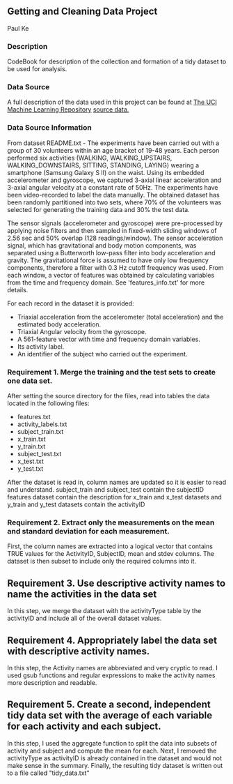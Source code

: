 ## Getting and Cleaning Data Project

Paul Ke

### Description
CodeBook for description of the collection and formation of a tidy dataset to be used for analysis.

### Data Source
A full description of the data used in this project can be found at [The UCI Machine Learning Repository](http://archive.ics.uci.edu/ml/datasets/Human+Activity+Recognition+Using+Smartphones)
[source data.](https://d396qusza40orc.cloudfront.net/getdata%2Fprojectfiles%2FUCI%20HAR%20Dataset.zip)

### Data Source Information
From dataset README.txt - The experiments have been carried out with a group of 30 volunteers within an age bracket of 19-48 years. 
Each person performed six activities (WALKING, WALKING_UPSTAIRS, WALKING_DOWNSTAIRS, SITTING, STANDING, LAYING) wearing a smartphone (Samsung Galaxy S II) on the waist. 
Using its embedded accelerometer and gyroscope, we captured 3-axial linear acceleration and 3-axial angular velocity at a constant rate of 50Hz. 
The experiments have been video-recorded to label the data manually. 
The obtained dataset has been randomly partitioned into two sets, where 70% of the volunteers was selected for generating the training data and 30% the test data. 

The sensor signals (accelerometer and gyroscope) were pre-processed by applying noise filters and then sampled in fixed-width sliding windows of 2.56 sec and 50% overlap (128 readings/window). 
The sensor acceleration signal, which has gravitational and body motion components, was separated using a Butterworth low-pass filter into body acceleration and gravity. 
The gravitational force is assumed to have only low frequency components, therefore a filter with 0.3 Hz cutoff frequency was used. 
From each window, a vector of features was obtained by calculating variables from the time and frequency domain. See 'features_info.txt' for more details. 

For each record in the dataset it is provided: 
- Triaxial acceleration from the accelerometer (total acceleration) and the estimated body acceleration. 
- Triaxial Angular velocity from the gyroscope. 
- A 561-feature vector with time and frequency domain variables. 
- Its activity label. 
- An identifier of the subject who carried out the experiment.

### Requirement 1. Merge the training and the test sets to create one data set.
After setting the source directory for the files, read into tables the data located in 
the following files:
- features.txt
- activity_labels.txt
- subject_train.txt
- x_train.txt
- y_train.txt
- subject_test.txt
- x_test.txt
- y_test.txt

After the dataset is read in, column names are updated so it is easier to read and understand.
subject_train and subject_test contain the subjectID
features dataset contain the description for x_train and x_test datasets
and y_train and y_test datasets contain the activityID

### Requirement 2. Extract only the measurements on the mean and standard deviation for each measurement. 
First, the column names are extracted into a logical vector that contains TRUE values for the ActivityID, SubjectID, mean and stdev columns.
The dataset is then subset to include only the required columns into it.

## Requirement 3. Use descriptive activity names to name the activities in the data set
In this step, we merge the dataset with the activityType table by the activityID and include all of the overall dataset values.

## Requirement 4. Appropriately label the data set with descriptive activity names.
In this step, the Activity names are abbreviated and very cryptic to read.  I used gsub functions and regular expressions to make the 
activity names more description and readable.

## Requirement 5. Create a second, independent tidy data set with the average of each variable for each activity and each subject. 
In this step, I used the aggregate function to split the data into subsets of activity and subject and compute the mean for each.
Next, I removed the activityType as activityID is already contained in the dataset and would not make sense in the summary.
Finally, the resulting tidy dataset is written out to a file called "tidy_data.txt"